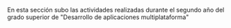 En esta sección subo las actividades realizadas durante el segundo año del grado superior de "Desarrollo de aplicaciones multiplataforma"


